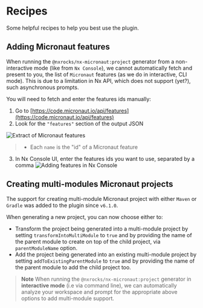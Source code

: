 # Recipes

Some helpful recipes to help you best use the plugin.

## Adding Micronaut features

When running the `@nxrocks/nx-micronaut:project` generator from a non-interactive mode (like from `Nx Console`), we cannot automatically fetch and present to you, the list
of `Micronaut` features (as we do in interactive, CLI mode). This is due to a limitation in Nx API, which does not support (yet?), such asynchronous prompts.

You will need to fetch and enter the features ids manually:

1. Go to [https://code.micronaut.io/api/features](https://code.micronaut.io/api/features)
2. Look for the `"features"` section of the  output JSON

![Extract of Micronaut features](images/micronaut-features-list.png)

> * Each `name` is the "id" of a Micronaut feature

3. In Nx Console UI, enter the features ids you want to use, separated by a comma
![Adding features in Nx Console](images/nx-console-add-features.png)

## Creating multi-modules Micronaut projects

The support for creating multi-module Micronaut project with either `Maven` or `Gradle` was added to the plugin since `v6.1.0`.

When generating a new project, you can now choose either to:

* Transform the project being generated into a multi-module project by setting `transformIntoMultiModule` to `true` and by providing the name of the parent module to create on top of the child project, via `parentModuleName` option.
* Add the project being generated into an existing multi-module project by setting `addToExistingParentModule` to `true` and by providing the name of the parent module to add the child project too.

> **Note** When running the `@nxrocks/nx-micronaut:project` generator in **interactive mode** (i.e via command line),
> we can automatically analyze your workspace and prompt for the appropriate above options to add multi-module support.
